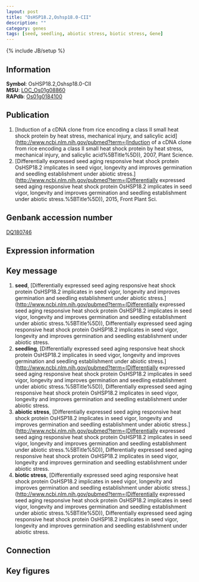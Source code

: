 ```yaml
---
layout: post
title: "OsHSP18.2,Oshsp18.0-CII"
description: ""
category: genes
tags: [seed, seedling, abiotic stress, biotic stress, Gene]
---
```

{% include JB/setup %}

## Information
__Symbol__: OsHSP18.2,Oshsp18.0-CII  
__MSU__: [LOC_Os01g08860](http://rice.plantbiology.msu.edu/cgi-bin/ORF_infopage.cgi?orf=LOC_Os01g08860)  
__RAPdb__: [Os01g0184100](http://rapdb.dna.affrc.go.jp/viewer/gbrowse_details/irgsp1?name=Os01g0184100)  

## Publication
1. [Induction of a cDNA clone from rice encoding a class II small heat shock protein by heat stress, mechanical injury, and salicylic acid](http://www.ncbi.nlm.nih.gov/pubmed?term=(Induction of a cDNA clone from rice encoding a class II small heat shock protein by heat stress, mechanical injury, and salicylic acid%5BTitle%5D)), 2007, Plant Science.
2. [Differentially expressed seed aging responsive heat shock protein OsHSP18.2 implicates in seed vigor, longevity and improves germination and seedling establishment under abiotic stress.](http://www.ncbi.nlm.nih.gov/pubmed?term=(Differentially expressed seed aging responsive heat shock protein OsHSP18.2 implicates in seed vigor, longevity and improves germination and seedling establishment under abiotic stress.%5BTitle%5D)), 2015, Front Plant Sci.

## Genbank accession number
[DQ180746](http://www.ncbi.nlm.nih.gov/nuccore/DQ180746)

## Expression information

## Key message
1. __seed__, [Differentially expressed seed aging responsive heat shock protein OsHSP18.2 implicates in seed vigor, longevity and improves germination and seedling establishment under abiotic stress.](http://www.ncbi.nlm.nih.gov/pubmed?term=(Differentially expressed seed aging responsive heat shock protein OsHSP18.2 implicates in seed vigor, longevity and improves germination and seedling establishment under abiotic stress.%5BTitle%5D)), Differentially expressed seed aging responsive heat shock protein OsHSP18.2 implicates in seed vigor, longevity and improves germination and seedling establishment under abiotic stress.
2. __seedling__, [Differentially expressed seed aging responsive heat shock protein OsHSP18.2 implicates in seed vigor, longevity and improves germination and seedling establishment under abiotic stress.](http://www.ncbi.nlm.nih.gov/pubmed?term=(Differentially expressed seed aging responsive heat shock protein OsHSP18.2 implicates in seed vigor, longevity and improves germination and seedling establishment under abiotic stress.%5BTitle%5D)), Differentially expressed seed aging responsive heat shock protein OsHSP18.2 implicates in seed vigor, longevity and improves germination and seedling establishment under abiotic stress.
3. __abiotic stress__, [Differentially expressed seed aging responsive heat shock protein OsHSP18.2 implicates in seed vigor, longevity and improves germination and seedling establishment under abiotic stress.](http://www.ncbi.nlm.nih.gov/pubmed?term=(Differentially expressed seed aging responsive heat shock protein OsHSP18.2 implicates in seed vigor, longevity and improves germination and seedling establishment under abiotic stress.%5BTitle%5D)), Differentially expressed seed aging responsive heat shock protein OsHSP18.2 implicates in seed vigor, longevity and improves germination and seedling establishment under abiotic stress.
4. __biotic stress__, [Differentially expressed seed aging responsive heat shock protein OsHSP18.2 implicates in seed vigor, longevity and improves germination and seedling establishment under abiotic stress.](http://www.ncbi.nlm.nih.gov/pubmed?term=(Differentially expressed seed aging responsive heat shock protein OsHSP18.2 implicates in seed vigor, longevity and improves germination and seedling establishment under abiotic stress.%5BTitle%5D)), Differentially expressed seed aging responsive heat shock protein OsHSP18.2 implicates in seed vigor, longevity and improves germination and seedling establishment under abiotic stress.

## Connection

## Key figures


